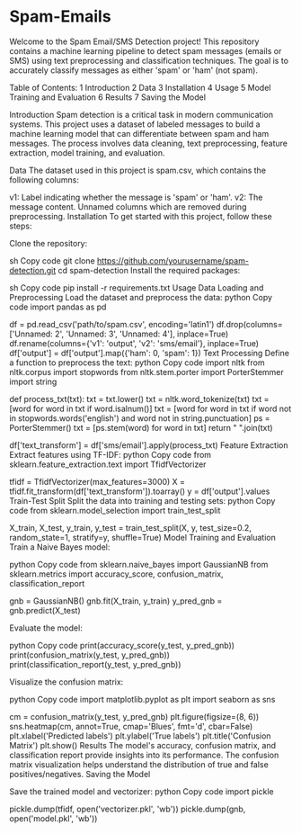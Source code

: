 # Spam-Emails
 
Welcome to the Spam Email/SMS Detection project! This repository contains a machine learning pipeline to detect spam messages (emails or SMS) using text preprocessing and classification techniques. The goal is to accurately classify messages as either 'spam' or 'ham' (not spam).


Table of Contents:
1 Introduction
2 Data
3 Installation
4 Usage
5 Model Training and Evaluation
6 Results
7 Saving the Model

Introduction
Spam detection is a critical task in modern communication systems. This project uses a dataset of labeled messages to build a machine learning model that can differentiate between spam and ham messages. The process involves data cleaning, text preprocessing, feature extraction, model training, and evaluation.

Data
The dataset used in this project is spam.csv, which contains the following columns:

v1: Label indicating whether the message is 'spam' or 'ham'.
v2: The message content.
Unnamed columns which are removed during preprocessing.
Installation
To get started with this project, follow these steps:

Clone the repository:

sh
Copy code
git clone https://github.com/yourusername/spam-detection.git
cd spam-detection
Install the required packages:

sh
Copy code
pip install -r requirements.txt
Usage
Data Loading and Preprocessing
Load the dataset and preprocess the data:
python
Copy code
import pandas as pd

df = pd.read_csv('path/to/spam.csv', encoding='latin1')
df.drop(columns=['Unnamed: 2', 'Unnamed: 3', 'Unnamed: 4'], inplace=True)
df.rename(columns={'v1': 'output', 'v2': 'sms/email'}, inplace=True)
df['output'] = df['output'].map({'ham': 0, 'spam': 1})
Text Processing
Define a function to preprocess the text:
python
Copy code
import nltk
from nltk.corpus import stopwords
from nltk.stem.porter import PorterStemmer
import string

def process_txt(txt):
    txt = txt.lower()
    txt = nltk.word_tokenize(txt)
    txt = [word for word in txt if word.isalnum()]
    txt = [word for word in txt if word not in stopwords.words('english') and word not in string.punctuation]
    ps = PorterStemmer()
    txt = [ps.stem(word) for word in txt]
    return " ".join(txt)

df['text_transform'] = df['sms/email'].apply(process_txt)
Feature Extraction
Extract features using TF-IDF:
python
Copy code
from sklearn.feature_extraction.text import TfidfVectorizer

tfidf = TfidfVectorizer(max_features=3000)
X = tfidf.fit_transform(df['text_transform']).toarray()
y = df['output'].values
Train-Test Split
Split the data into training and testing sets:
python
Copy code
from sklearn.model_selection import train_test_split 

X_train, X_test, y_train, y_test = train_test_split(X, y, test_size=0.2, random_state=1, stratify=y, shuffle=True)
Model Training and Evaluation
Train a Naive Bayes model:

python
Copy code
from sklearn.naive_bayes import GaussianNB
from sklearn.metrics import accuracy_score, confusion_matrix, classification_report

gnb = GaussianNB()
gnb.fit(X_train, y_train)
y_pred_gnb = gnb.predict(X_test)

Evaluate the model:

python
Copy code
print(accuracy_score(y_test, y_pred_gnb))
print(confusion_matrix(y_test, y_pred_gnb))
print(classification_report(y_test, y_pred_gnb))

Visualize the confusion matrix:

python
Copy code
import matplotlib.pyplot as plt
import seaborn as sns

cm = confusion_matrix(y_test, y_pred_gnb)
plt.figure(figsize=(8, 6))
sns.heatmap(cm, annot=True, cmap='Blues', fmt='d', cbar=False)
plt.xlabel('Predicted labels')
plt.ylabel('True labels')
plt.title('Confusion Matrix')
plt.show()
Results
The model's accuracy, confusion matrix, and classification report provide insights into its performance.
The confusion matrix visualization helps understand the distribution of true and false positives/negatives.
Saving the Model


Save the trained model and vectorizer:
python
Copy code
import pickle

pickle.dump(tfidf, open('vectorizer.pkl', 'wb'))
pickle.dump(gnb, open('model.pkl', 'wb'))

